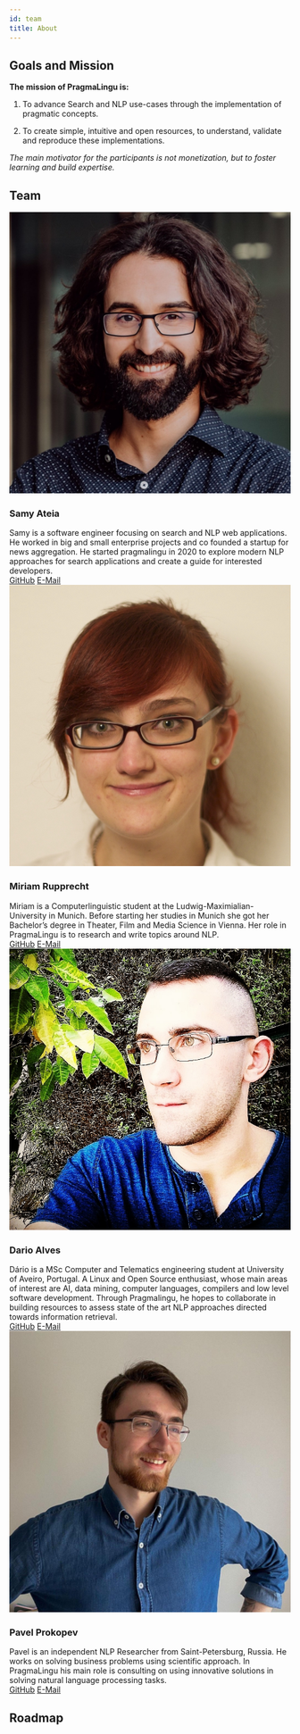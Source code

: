 ```yaml
---
id: team
title: About
---
```


## Goals and Mission
**The mission of PragmaLingu is:**

1. To advance Search and NLP use-cases through the implementation of pragmatic concepts.

2. To create simple, intuitive and open resources, to understand, validate and reproduce these implementations.

*The main motivator for the participants is not monetization, but to foster learning and build expertise.*

## Team

<div className="row">
  <div className="col col--6 margin-bottom--lg">
    <div className="card card--full-height">
      <div className="card__header">
        <div className="avatar avatar--vertical">
          <img
            className="avatar__photo avatar__photo--xl"
            src="/img/samy.jpg"
          />
          <div className="avatar__intro">
            <h3 className="avatar__name">Samy Ateia</h3>
          </div>
        </div>
      </div>
      <div className="card__body">
      Samy is a software engineer focusing on search and NLP web applications. He worked in big and small enterprise projects and co founded a startup for news aggregation. He started pragmalingu in 2020 to explore modern NLP approaches for search applications and create a guide for interested developers.
      </div>
      <div className="card__footer">
        <div className="button-group button-group--block">
          <a className="button button--secondary" href="https://github.com/orgs/pragmalingu/people/SamyAteia">GitHub</a>
          <a className="button button--secondary" href="samy@samyateia.de">E-Mail</a>
        </div>
      </div>
    </div>
  </div>
  <div className="col col--6 margin-bottom--lg">
    <div className="card card--full-height">
      <div className="card__header">
        <div className="avatar avatar--vertical">
          <img
            className="avatar__photo avatar__photo--xl"
            src="/img/miriam.jpg"
          />
          <div className="avatar__intro">
            <h3 className="avatar__name">Miriam Rupprecht</h3>
          </div>
        </div>
      </div>
      <div className="card__body">
      Miriam is a Computerlinguistic student at the Ludwig-Maximialian-University in Munich. Before starting her studies in Munich she got her Bachelor’s degree in Theater, Film and Media Science in Vienna. Her role in PragmaLingu is to research and write topics around NLP.
      </div>
      <div className="card__footer">
        <div className="button-group button-group--block">
          <a className="button button--secondary" href="https://github.com/MiriamPragmalingu">GitHub</a>
          <a className="button button--secondary" href="miriam@pragmalingu.de">E-Mail</a>
        </div>
      </div>
    </div>
  </div>

<div className="col col--6 margin-bottom--lg">
    <div className="card card--full-height">
      <div className="card__header">
        <div className="avatar avatar--vertical">
          <img
            className="avatar__photo avatar__photo--xl"
            src="/img/dario.jpg"
          />
          <div className="avatar__intro">
            <h3 className="avatar__name">Dario Alves</h3>
          </div>
        </div>
      </div>
      <div className="card__body">
      Dário is a MSc Computer and Telematics engineering student at University of Aveiro, Portugal. A Linux and Open Source enthusiast, whose main areas of interest are AI, data mining, computer languages, compilers and low level software development. Through Pragmalingu, he hopes to collaborate in building resources to assess state of the art NLP approaches directed towards information retrieval.
      </div>
      <div className="card__footer">
        <div className="button-group button-group--block">
          <a className="button button--secondary" href="https://github.com/dario-alv">GitHub</a>
          <a className="button button--secondary" href="dario@pragmalingu.de">E-Mail</a>
        </div>
      </div>
    </div>
  </div>
  <div className="col col--6 margin-bottom--lg">
    <div className="card card--full-height">
      <div className="card__header">
        <div className="avatar avatar--vertical">
          <img
            className="avatar__photo avatar__photo--xl"
            src="/img/pavel.jpg"
          />
          <div className="avatar__intro">
            <h3 className="avatar__name">Pavel Prokopev</h3>
          </div>
        </div>
      </div>
      <div className="card__body">
      Pavel is an independent NLP Researcher from Saint-Petersburg, Russia. He works on solving business problems using scientific approach. In PragmaLingu his main role is consulting on using innovative solutions in solving natural language processing tasks.
      </div>
      <div className="card__footer">
        <div className="button-group button-group--block">
          <a className="button button--secondary" href="https://github.com/orgs/pragmalingu/people/polaser">GitHub</a>
          <a className="button button--secondary" href="pavel@pragmalingu.de">E-Mail</a>
        </div>
      </div>
    </div>
  </div>
  </div>

  ## Roadmap